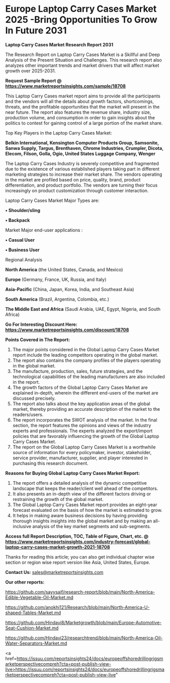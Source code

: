 # Europe Laptop Carry Cases Market 2025 -Bring Opportunities To Grow In Future 2031

<strong>Laptop Carry Cases Market Research Report 2031</strong>

The Research Report on Laptop Carry Cases Market is a Skillful and Deep Analysis of the Present Situation and Challenges. This research report also analyzes other important trends and market drivers that will affect market growth over 2025-2031.

<strong>Request Sample Report @ <a href=https://www.marketreportsinsights.com/sample/18708>https://www.marketreportsinsights.com/sample/18708</a></strong>

This Laptop Carry Cases market report aims to provide all the participants and the vendors will all the details about growth factors, shortcomings, threats, and the profitable opportunities that the market will present in the near future. The report also features the revenue share, industry size, production volume, and consumption in order to gain insights about the politics to contest for gaining control of a large portion of the market share.

Top Key Players in the Laptop Carry Cases Market:

<strong>Belkin International, Kensington Computer Products Group, Samsonite, Sanwa Supply, Targus, Brenthaven, Chrome Industries, Crumpler, Dicota, Elecom, Filson, Golla, Ogio, United States Luggage Company, Wenger</strong>

The Laptop Carry Cases Industry is severely competitive and fragmented due to the existence of various established players taking part in different marketing strategies to increase their market share. The vendors operating in the market are profiled based on price, quality, brand, product differentiation, and product portfolio. The vendors are turning their focus increasingly on product customization through customer interaction.

Laptop Carry Cases Market Major Types are:

<strong>• Shoulder/sling

• Backpack</strong>

Market Major end-user applications :

<strong>• Casual User

• Business User</strong>

Regional Analysis

</u><strong><b>North America</b></strong> (the United States, Canada, and Mexico)

<strong><b>Europe </b></strong>(Germany, France, UK, Russia, and Italy)

<strong><b>Asia-Pacific</b></strong> (China, Japan, Korea, India, and Southeast Asia)

<strong><b>South America</b></strong> (Brazil, Argentina, Colombia, etc.)

<strong><b>The Middle East and Africa</b></strong> (Saudi Arabia, UAE, Egypt, Nigeria, and South Africa)

<strong>Go For Interesting Discount Here: <a href=https://www.marketreportsinsights.com/discount/18708>https://www.marketreportsinsights.com/discount/18708</a></strong>

<strong>Points Covered in The Report:</strong>
<ol>
  <li>The major points considered in the Global Laptop Carry Cases Market report include the leading competitors operating in the global market.</li>
  <li>The report also contains the company profiles of the players operating in the global market.</li>
  <li>The manufacture, production, sales, future strategies, and the technological capabilities of the leading manufacturers are also included in the report.</li>
  <li>The growth factors of the Global Laptop Carry Cases Market are explained in-depth, wherein the different end-users of the market are discussed precisely.</li>
  <li>The report also talks about the key application areas of the global market, thereby providing an accurate description of the market to the readers/users.</li>
  <li>The report incorporates the SWOT analysis of the market. In the final section, the report features the opinions and views of the industry experts and professionals. The experts analyzed the export/import policies that are favorably influencing the growth of the Global Laptop Carry Cases Market.</li>
  <li>The report on the Global Laptop Carry Cases Market is a worthwhile source of information for every policymaker, investor, stakeholder, service provider, manufacturer, supplier, and player interested in purchasing this research document.</li>
</ol>
<strong>Reasons for Buying Global Laptop Carry Cases Market Report:</strong>

<ol>
  <li>The report offers a detailed analysis of the dynamic competitive landscape that keeps the reader/client well ahead of the competitors.</li>
  <li>It also presents an in-depth view of the different factors driving or restraining the growth of the global market.</li>
  <li>The Global Laptop Carry Cases Market report provides an eight-year forecast evaluated on the basis of how the market is estimated to grow.</li>
  <li>It helps in making aware business decisions by having providing thorough insights insights into the global market and by making an all-inclusive analysis of the key market segments and sub-segments.</li>
</ol>
<strong>Access full Report Description, TOC, Table of Figure, Chart, etc. @ <a href=https://www.marketreportsinsights.com/industry-forecast/global-laptop-carry-cases-market-growth-2021-18708>https://www.marketreportsinsights.com/industry-forecast/global-laptop-carry-cases-market-growth-2021-18708</a></strong>


Thanks for reading this article; you can also get individual chapter wise section or region wise report version like Asia, United States, Europe.

<strong>Contact Us:</strong>
sales@marketreportsinsights.com

<strong>Our other reports:</strong>

<a href=https://github.com/sayysaif/research-report/blob/main/North-America-Edible-Vegetable-Oil-Market.md>https://github.com/sayysaif/research-report/blob/main/North-America-Edible-Vegetable-Oil-Market.md</a>

<a href=https://github.com/anokhi121/Research/blob/main/North-America-U-shaped-Tables-Market.md>https://github.com/anokhi121/Research/blob/main/North-America-U-shaped-Tables-Market.md</a>

<a href=https://github.com/Hindavi8/Marketgrowth/blob/main/Europe-Automotive-Seat-Cushion-Market.md>https://github.com/Hindavi8/Marketgrowth/blob/main/Europe-Automotive-Seat-Cushion-Market.md</a>

<a href=https://github.com/Hindavi23/researchtrend/blob/main/North-America-Oil-Water-Separators-Market.md>https://github.com/Hindavi23/researchtrend/blob/main/North-America-Oil-Water-Separators-Market.md</a>

<a href=https://issuu.com/reportsinsights24/docs/europeoffshoredrillingrigsmarketperspectivecompreh?cta=post-publish-view-live>https://issuu.com/reportsinsights24/docs/europeoffshoredrillingrigsmarketperspectivecompreh?cta=post-publish-view-live</a>"
